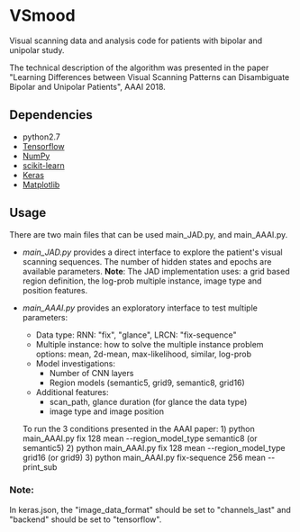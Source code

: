 # VSmood
Visual scanning data and analysis code for patients with bipolar and unipolar study.

The technical description of the algorithm was presented in the paper "Learning Differences between Visual Scanning Patterns can Disambiguate Bipolar and Unipolar Patients", AAAI 2018.

## Dependencies
- python2.7
- [Tensorflow](https://www.tensorflow.org/)
- [NumPy](http://www.numpy.org/)
- [scikit-learn](http://scikit-learn.org/stable/)
- [Keras](https://keras.io/)
- [Matplotlib](https://matplotlib.org/)

## Usage
There are two main files that can be used main_JAD.py, and main_AAAI.py. 
- _main_JAD.py_ provides a direct interface to explore the patient's visual scanning sequences. The number of hidden states and epochs are available parameters.
    **Note**: The JAD implementation uses: a grid based region definition, the log-prob multiple instance, image type and position features.

- _main_AAAI.py_ provides an exploratory interface to test multiple parameters: 
	- Data type: RNN: "fix", "glance", LRCN: "fix-sequence"
	- Multiple instance: how to solve the multiple instance problem options: mean, 2d-mean, max-likelihood, similar, log-prob
	- Model investigations:
		- Number of CNN layers
		- Region models (semantic5, grid9, semantic8, grid16)
	- Additional features:
		- scan_path, glance duration (for glance the data type)
		- image type and image position
		
    To run the 3 conditions presented in the AAAI paper:
        1) python main_AAAI.py fix 128 mean --region_model_type semantic8 (or semantic5)
        2) python main_AAAI.py fix 128 mean --region_model_type grid16 (or grid9)
        3) python main_AAAI.py fix-sequence 256 mean --print_sub

### Note:
In keras.json, the "image_data_format" should be set to "channels_last" and "backend" should be set to "tensorflow".
